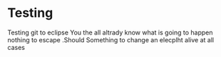 # Testing
Testing git to eclipse
You the all altrady know what is going to happen nothing to escape
.Should Something  to change an elecplht
alive at all cases
